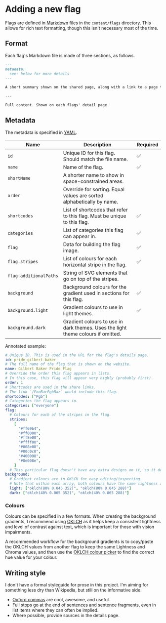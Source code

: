 # Adding a new flag

Flags are defined in [Markdown](https://github.com/adam-p/markdown-here/wiki/Markdown-Cheatsheet) files in the `content/flags` directory. This allows for rich text formatting, though this isn't necessary most of the time.

## Format

Each flag's Markdown file is made of three sections, as follows.

```md
---
metadata:
  see: below for more details
---

A short summary shown on the shared page, along with a link to a page that contains the full content below.

---

Full content. Shown on each flags' detail page.
```

## Metadata

The metadata is specified in [YAML](https://yaml.org/).

| Name                   | Description                                                                      | Required |
| ---------------------- | -------------------------------------------------------------------------------- | -------- |
| `id`                   | Unique ID for this flag. Should match the file name.                             | ✅       |
| `name`                 | Name of the flag.                                                                | ✅       |
| `shortName`            | A shorter name to show in space-constrained areas.                               |          |
| `order`                | Override for sorting. Equal values are sorted alphabetically by name.            |          |
| `shortcodes`           | List of shortcodes that refer to this flag. Must be unique to this flag.         | ✅       |
| `categories`           | List of categories this flag can appear in.                                      | ✅       |
| `flag`                 | Data for building the flag image.                                                | ✅       |
| `flag.stripes`         | List of colours for each horizontal stripe in the flag.                          | ✅       |
| `flag.additionalPaths` | String of SVG elements that go on top of the stripes.                            |          |
| `background`           | Background colours for the gradient used in sections for this flag.              | ✅       |
| `background.light`     | Gradient colours to use in light themes.                                         | ✅       |
| `background.dark`      | Gradient colours to use in dark themes. Uses the light theme colours if omitted. |          |

Annotated example:

```yaml
# Unique ID. This is used in the URL for the flag's details page.
id: pride-gilbert-baker
# The full name of the flag that is shown on the website.
name: Gilbert Baker Pride Flag
# Override the order this flag appears in lists.
# In this case, this flag will appear very highly (probably first).
order: 1
# Shortcodes are used in the share links.
# The link `/FooBarPgbBaz` would include this flag.
shortcodes: ["Pgb"]
# Categories the flag appears in.
categories: ["everyone"]
flag:
  # Colours for each of the stripes in the flag.
  stripes:
    [
      "#ff69b4",
      "#ff0000",
      "#ff8e00",
      "#ffff00",
      "#008e00",
      "#00c0c0",
      "#400098",
      "#8e008e",
    ]
  # This particular flag doesn't have any extra designs on it, so it doesn't have `additionalPaths`.
background:
  # Gradient colours are in OKLCH for easy editing/inspecting.
  # Note that within each array, both colours have the same lightness and chroma.
  light: ["oklch(80% 0.045 352)", "oklch(80% 0.045 288)"]
  dark: ["oklch(40% 0.065 352)", "oklch(40% 0.065 288)"]
```

### Colours

Colours can be specified in a few formats. When creating the background gradients, I recommend using [OKLCH](https://bottosson.github.io/posts/oklab/) as it helps keep a consistent lightness and level of contrast against text, which is important for those with vision impairments.

A recommended workflow for the background gradients is to copy/paste the OKLCH values from another flag to keep the same Lightness and Chroma values, and then use the [OKLCH colour picker](oklch.evilmartians.io/) to find the correct hue value for your colour.

## Writing style

I don't have a formal styleguide for prose in this project. I'm aiming for something less dry than Wikipedia, but still on the informative side.

- [Oxford commas](https://en.wikipedia.org/wiki/Serial_comma) are cool, awesome, and useful.
- Full stops go at the end of sentences and sentence fragments, even in list items where they can often be implied.
- Where possible, provide sources in the details page.
